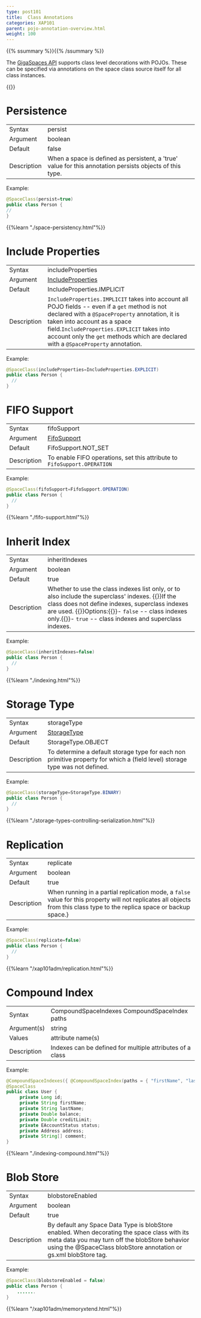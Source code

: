 ```yaml
---
type: post101
title:  Class Annotations
categories: XAP101
parent: pojo-annotation-overview.html
weight: 100
---
```


{{% ssummary %}}{{% /ssummary %}}



The [GigaSpaces API](./the-gigaspace-interface-overview.html) supports class level decorations with POJOs. These can be specified via annotations on the space class source itself  for all class instances.


{{<wbr>}}

# Persistence

|     |   |
|----|----|
|Syntax     | persist |
|Argument   | boolean          |
|Default    | false|
|Description| When a space is defined as persistent, a 'true' value for this annotation persists objects of this type. |

Example:


```java
@SpaceClass(persist=true)
public class Person {
//
}
```

{{%learn "./space-persistency.html"%}}


# Include Properties

|     |   |
|----|----|
|Syntax     | includeProperties|
|Argument   | [IncludeProperties](http://www.gigaspaces.com/docs/JavaDoc{{%currentversion%}}/com/gigaspaces/annotation/pojo/SpaceClass.IncludeProperties.html)      |
|Default    | IncludeProperties.IMPLICIT|
|Description| `IncludeProperties.IMPLICIT` takes into account all POJO fields -- even if a `get` method is not declared with a `@SpaceProperty` annotation, it is taken into account as a space field.`IncludeProperties.EXPLICIT` takes into account only the `get` methods which are declared with a `@SpaceProperty` annotation. |

Example:

```java
@SpaceClass(includeProperties=IncludeProperties.EXPLICIT)
public class Person {
  //
}
```


# FIFO Support

|     |   |
|----|----|
|Syntax     | fifoSupport |
|Argument   | [FifoSupport](http://www.gigaspaces.com/docs/JavaDoc{{%currentversion%}}/com/gigaspaces/annotation/pojo/FifoSupport.html) |
|Default    | FifoSupport.NOT_SET|
|Description| To enable FIFO operations, set this attribute to `FifoSupport.OPERATION`|


Example:

```java
@SpaceClass(fifoSupport=FifoSupport.OPERATION)
public class Person {
  //
}
```

{{%learn "./fifo-support.html"%}}


# Inherit Index

|     |   |
|----|----|
|Syntax     | inheritIndexes |
|Argument   | boolean          |
|Default    | true|
|Description| Whether to use the class indexes list only, or to also include the superclass' indexes. {{<wbr>}}If the class does not define indexes, superclass indexes are used. {{<wbr>}}Options:{{<wbr>}}- `false` -- class indexes only.{{<wbr>}}- `true` -- class indexes and superclass indexes.|

Example:


```java
@SpaceClass(inheritIndexes=false)
public class Person {
  //
}
```

{{%learn "./indexing.html"%}}

# Storage Type

|     |   |
|----|----|
|Syntax     | storageType |
|Argument   | [StorageType](http://www.gigaspaces.com/docs/JavaDoc{{%currentversion%}}/com/gigaspaces/metadata/StorageType.html) |
|Default    | StorageType.OBJECT |
|Description| To determine a default storage type for each non primitive property for which a (field level) storage type was not defined.|


Example:


```java
@SpaceClass(storageType=StorageType.BINARY)
public class Person {
  //
}
```

{{%learn "./storage-types-controlling-serialization.html"%}}

# Replication

|     |   |
|----|----|
|Syntax     | replicate |
|Argument   | boolean          |
|Default    | true|
|Description| When running in a partial replication mode, a `false` value for this property will not replicates all objects from this class type to the replica space or backup space.} |

Example:


```java
@SpaceClass(replicate=false)
public class Person {
  //
}
```



{{%learn "/xap101adm/replication.html"%}}


# Compound Index

|     |   |
|----|----|
|Syntax     | CompoundSpaceIndexes CompoundSpaceIndex paths  |
|Argument(s)| string          |
|Values     | attribute name(s)   |
|Description| Indexes can be defined for multiple attributes of a class  |


Example:

```java
@CompoundSpaceIndexes({ @CompoundSpaceIndex(paths = { "firstName", "lastName" }) })
@SpaceClass
public class User {
     private Long id;
     private String firstName;
     private String lastName;
     private Double balance;
     private Double creditLimit;
     private EAccountStatus status;
     private Address address;
     private String[] comment;
}

```

{{%learn "./indexing-compound.html"%}}

# Blob Store

|     |   |
|----|----|
|Syntax     | blobstoreEnabled  |
|Argument | boolean          |
|Default | true|
|Description| By default any Space Data Type is blobStore enabled. When decorating the space class with its meta data you may turn off the blobStore behavior using the @SpaceClass blobStore annotation or gs.xml blobStore tag.  |


Example:

```java
@SpaceClass(blobstoreEnabled = false)
public class Person {
    .......
}

```

{{%learn "/xap101adm/memoryxtend.html"%}}


